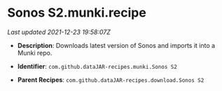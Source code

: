 # Sonos S2.munki.recipe

_Last updated 2021-12-23 19:58:07Z_

- **Description**: Downloads latest version of Sonos and imports it into a Munki repo.

- **Identifier**: `com.github.dataJAR-recipes.munki.Sonos S2`

- **Parent Recipes**: `com.github.dataJAR-recipes.download.Sonos S2`